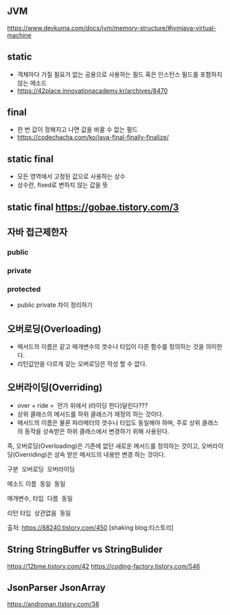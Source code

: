 ## JVM
https://www.devkuma.com/docs/jvm/memory-structure/#jvmjava-virtual-machine
## static	
- 객체마다 가질 필요가 없는 공용으로 사용하는 필드 혹은 인스턴스 필드를 포함하지 않는 메소드
- https://42place.innovationacademy.kr/archives/8470
## final	
- 한 번 값이 정해지고 나면 값을 바꿀 수 없는 필드
- https://codechacha.com/ko/java-final-finally-finalize/


## static final	
- 모든 영역에서 고정된 값으로 사용하는 상수
- 상수란, fixed로 변하지 않는 값을 뜻
## static final https://gobae.tistory.com/3

## 자바 접근제한자
 ### public
 ### private
 ### protected
- public private 차이 정리하기


## 오버로딩(Overloading) 
- 메서드의 이름은 같고 매개변수의 갯수나 타입이 다른 함수를 정의하는 것을 의미한다.
- 리턴값만을 다르게 갖는 오버로딩은 작성 할 수 없다.
## 오버라이딩(Overriding)
- over + ride =  먼가 위에서 (라이딩 한다)달린다???
- 상위 클래스의 메서드를 하위 클래스가 재정의 하는 것이다.
- 메서드의 이름은 물론 파라메터의 갯수나 타입도 동일해야 하며, 주로 상위 클래스의 동작을 상속받은 하위 클래스에서 변경하기 위해 사용된다.

즉, 
오버로딩(Overloading)은 기존에 없던 새로운 메서드를 정의하는 것이고,
오버라이딩(Overriding)은 상속 받은 메서드의 내용만 변경 하는 것이다.

구분 
오버로딩 
오버라이딩 

메소드 이름 
동일 
동일 

매개변수, 타입 
다름 
동일 

리턴 타입 
상관없음 
동일


출처: https://88240.tistory.com/450 [shaking blog:티스토리]



## String StringBuffer vs StringBulider

https://12bme.tistory.com/42
https://coding-factory.tistory.com/546



## JsonParser JsonArray
https://androman.tistory.com/38
